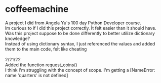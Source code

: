 # coffeemachine
A project I did from Angela Yu's 100 day Python Developer course. <br />
Im curious to if I did this project correctly.  It felt easier than it should have. <br />
Was this project suppose to be done differently to better utilize dictionary knowledge? <br />
Instead of using dictionary syntax, I just referenced the values and added them to the main code, felt like cheating <br />
<br />
2/21/22 <br />
Added the function request_coins() <br />
I think I'm struggling with the concept of scope.  I'm getting a [NameError: name 'quarters' is not defined] 
